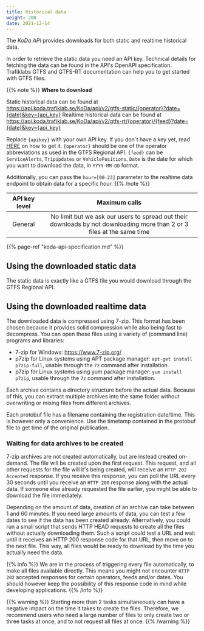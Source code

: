 ```yaml
---
title: Historical data 
weight: 200 
date: 2021-12-14
---
```


The _KoDa API_ provides downloads for both static and realtime historical data.

In order to retrieve the static data you need an API key. Technical details for fetching the data can be found in the
API's OpenAPI specification. Trafiklabs GTFS and GTFS-RT documentation can help you to get started with GTFS files.

{{% note %}}
**Where to download**

Static historical data can be found
at https://api.koda.trafiklab.se/KoDa/api/v2/gtfs-static/{operator}?date={date}&key={api_key}
Realtime historical data can be found
at https://api.koda.trafiklab.se/KoDa/api/v2/gtfs-rt/{operator}/{feed}?date={date}&key={api_key}

Replace `{apikey}` with your own API key. If you don´t have a key yet, read [HERE](/docs/using-trafiklab/getting-api-keys) 
on how to get it. `{operator}` should be one of the operator abbreviations as used in the GTFS Regional API. `{feed}` 
can be `ServiceAlerts`, `TripUpdates` or `VehiclePositions`. `Date` is the date for which you want to download the data, 
in `YYYY-MM-DD` format.

Additionally, you can pass the `hour=[00-23]` parameter to the realtime data endpoint to obtain data for a specific
hour. {{% /note %}}

| **API key level** |                                                   **Maximum calls**                                                    |
|:-----------------:|:----------------------------------------------------------------------------------------------------------------------:|
|      General      | No limit but we ask our users to spread out their downloads by not downloading more than 2 or 3 files at the same time |

{{% page-ref "koda-api-specification.md" %}}

## Using the downloaded static data

The static data is exactly like a GTFS file you would download through the GTFS Regional API.

## Using the downloaded realtime data

The downloaded data is compressed using 7-zip. This format has been chosen because it provides solid compression while
also being fast to decompress. You can open these files using a variety of (command line) programs and libraries:

- 7-zip for Windows: https://www.7-zip.org/
- p7zip for Linux systems using APT package manager: `apt-get install p7zip-full`, usable through the `7z` command after
  installation.
- p7zip for Linux systems using yum package manager: `yum install p7zip`, usable through the `7z` command after
  installation.

Each archive contains a directory structure before the actual data. Because of this, you can extract multiple archives
into the same folder without overwriting or mixing files from different archives.

Each protobuf file has a filename containing the registration date/time. This is however only a convenience. Use the
timetamp contained in the protobuf file to get time of the original publication.

### Waiting for data archives to be created

7-zip archives are not created automatically, but are instead created on-demand. The file will be created upon the first
request. This request, and all other requests for the file will it's being created, will receive an `HTTP 202 Accepted`
response. If you receive this response, you can poll the URL every 30 seconds until you receive an `HTTP 200` response
along with the actual data. If someone else already requested the file earlier, you might be able to download the file
immediately.

Depending on the amount of data, creation of an archive can take between 1 and 60 minutes. If you need large amounts of
data, you can test a few dates to see if the data has been created already. Alternatively, you could run a small script
that sends HTTP HEAD requests to create all the files without actually downloading them. Such a script could test a URL
and wait until it receives an HTTP 200 response code for that URL, then move on to the next file. This way, all files
would be ready to download by the time you actually need the data.

{{% info %}} We are in the process of triggering every file automatically, to make all files available directly. This
means you might not encounter `HTTP 202` accepted responses for certain operators, feeds and/or dates. You should
however keep the possibility of this response code in mind while developing applications. {{% /info %}}

{{% warning %}} Starting more than 2 tasks simultaneously can have a negative impact on the time it takes to create the
files. Therefore, we recommend users who need a large number of files to only create two or three tasks at once, and to
not request all files at once. {{% /warning %}}